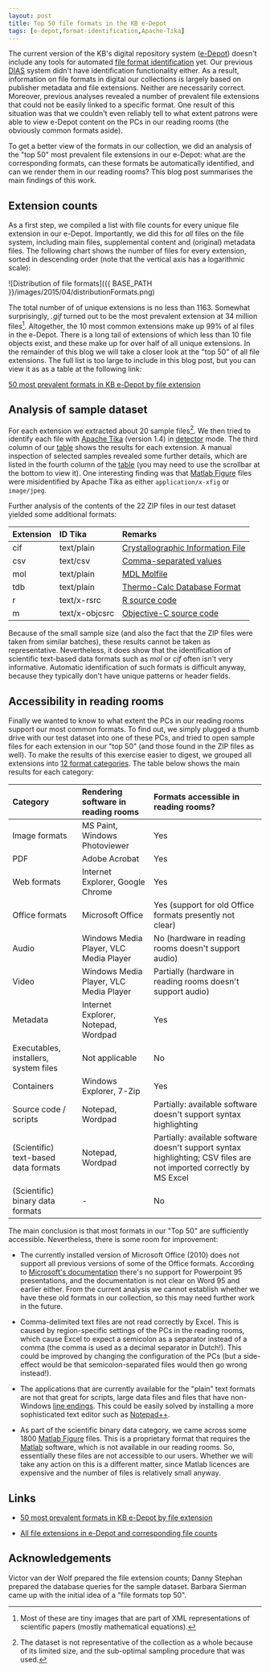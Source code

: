 ```yaml
---
layout: post
title: Top 50 file formats in the KB e-Depot
tags: [e-depot,format-identification,Apache-Tika]
---
```


The current version of the KB's digital repository system ([e-Depot](https://www.kb.nl/en/organisation/research-expertise/long-term-usability-of-digital-resources/the-e-depot-project-cycle)) doesn't include any tools for automated [file format identification](http://www.forensicswiki.org/wiki/File_Format_Identification) yet. Our previous [DIAS](https://www.kb.nl/en/organisation/research-expertise/long-term-usability-of-digital-resources/history-the-kb-and-digital-preservation) system didn't have identification functionality either. As a result, information on file formats in digital our collections is largely based on publisher metadata and file extensions. Neither are necessarily correct. Moreover, previous analyses revealed a number of prevalent file extensions that could not be easily linked to a specific format. One result of this situation was that we couldn't even reliably tell to what extent patrons were able to view e-Depot content on the PCs in our reading rooms (the obviously common formats aside).

To get a better view of the formats in our collection, we did an analysis of the "top 50" most prevalent file extensions in our e-Depot: what are the corresponding formats, can these formats be automatically identified, and can we render them in our reading rooms? This blog post summarises the main findings of this work.

<!-- more -->
 
## Extension counts

As a first step, we compiled a list with file counts for every unique file extension in our e-Depot. Importantly, we did this for *all* files on the file system, including main files, supplemental content and (original) metadata files. The following chart shows the number of files for every extension, sorted in descending order (note that the vertical axis has a logarithmic scale):

![Distribution of file formats]({{ BASE_PATH }}/images/2015/04/distributionFormats.png) 

The total number of of unique extensions is no less than 1163. Somewhat surprisingly, *.gif* turned out to be the most prevalent extension at 34 million files[^1]. Altogether, the 10 most common extensions make up 99% of al files in the e-Depot. There is a long tail of extensions of which less than 10 file objects exist, and these make up for over half of all unique extensions. In the remainder of this blog we will take a closer look at the "top 50" of all file extensions. The full list is too large to include in this blog post, but you can view it as as a table at the following link:

[50 most prevalent formats in KB e-Depot by file extension](https://gist.github.com/bitsgalore/21028de28b7f05066585#file-extensionskbdm-md)

## Analysis of sample dataset

For each extension we extracted about 20 sample files[^2]. We then tried to identify each file with [Apache Tika](https://tika.apache.org/) (version 1.4) in [detector](https://tika.apache.org/1.8/detection.html) mode. The third column of our [table](https://gist.github.com/bitsgalore/21028de28b7f05066585#file-extensionskbdm-md) shows the results for each extension. A manual inspection of selected samples revealed some further details, which are listed in the fourth column of the [table](https://gist.github.com/bitsgalore/21028de28b7f05066585#file-extensionskbdm-md) (you may need to use the scrollbar at the bottom to view it). One interesting finding was that [Matlab Figure](http://fileformats.archiveteam.org/wiki/Matlab_figure) files were misidentified by Apache Tika as either `application/x-xfig` or `image/jpeg`.

Further analysis of the contents of the 22 ZIP files in our test dataset yielded some additional formats:

|Extension|ID Tika|Remarks|
|:--|:--|:--|
|cif|text/plain|[Crystallographic Information File](http://fileformats.archiveteam.org/wiki/CIF)|
|csv|text/csv|[Comma-separated values](http://fileformats.archiveteam.org/wiki/CSV)|
|mol|text/plain|[MDL Molfile](http://fileformats.archiveteam.org/wiki/MOL)|
|tdb|text/plain|[Thermo-Calc Database Format](http://fileformats.archiveteam.org/wiki/TDB)|
|r|text/x-rsrc|[R source code](http://fileformats.archiveteam.org/wiki/R)|
|m|text/x-objcsrc|[Objective-C source code](http://fileformats.archiveteam.org/wiki/Objective-C)|

Because of the small sample size (and also the fact that the ZIP files were taken from similar batches), these results cannot be taken as representative. Nevertheless, it does show that the identification of scientific text-based data formats such as *mol* or *cif* often isn't very informative. Automatic identification of such formats is difficult anyway, because they typically don't have unique patterns or header fields.

## Accessibility in reading rooms

Finally we wanted to know to what extent the PCs in our reading rooms support our most common formats. To find out, we simply plugged a thumb drive with our test dataset into one of these PCs, and tried to open sample files for each extension in our "top 50" (and those found in the ZIP files as well). To make the results of this exercise easier to digest, we grouped all extensions into [12 format categories](https://gist.github.com/bitsgalore/7a758505c0bbbae3db4e#file-formatcategories-md). The table below shows the main results for each category:

|Category|Rendering software in reading rooms|Formats accessible in reading rooms?|
|:--|:--|:--|
|Image formats|MS Paint, Windows Photoviewer|Yes|
|PDF|Adobe Acrobat|Yes|
|Web formats|Internet Explorer, Google Chrome|Yes|
|Office formats|Microsoft Office|Yes (support for old Office formats presently not clear)|
|Audio|Windows Media Player, VLC Media Player|No (hardware in reading rooms doesn't support audio)|
|Video|Windows Media Player, VLC Media Player|Partially (hardware in reading rooms doesn't support audio)|
|Metadata|Internet Explorer, Notepad, Wordpad|Yes|
|Executables, installers, system files|Not applicable|No|
|Containers|Windows Explorer, 7-Zip|Yes|
|Source code / scripts|Notepad, Wordpad|Partially: available software doesn't support syntax highlighting|
|(Scientific) text-based data formats|Notepad, Wordpad|Partially: available software doesn't support syntax highlighting; CSV files are not imported correctly by MS Excel|
|(Scientific) binary data formats|-|No|

The main conclusion is that most formats in our "Top 50" are sufficiently accessible. Nevertheless, there is some room for improvement:

- The currently installed version of Microsoft Office (2010) does not support all previous versions of some of the Office formats. According to [Microsoft's documentation](https://technet.microsoft.com/en-us/library/dd797428%28v=office.14%29.aspx) there's no support for Powerpoint 95 presentations, and the documentation is not clear on Word 95 and earlier either. From the current analysis we cannot establish whether we have these old formats in our collection, so this may need further work in the future.

-  Comma-delimited text files are not read correctly by Excel. This is caused by region-specific settings of the PCs in the reading rooms, which cause Excel to expect a semicolon as a separator instead of a comma (the comma is used as a decimal separator in Dutch!). This could be improved by changing the configuration of the PCs (but a side-effect would be that semicolon-separated files would then go wrong instead!).

- The applications that are currently available for the "plain" text formats are not that great for scripts, large data files and files that have non-Windows [line endings](http://en.wikipedia.org/wiki/Newline). This could be easily solved by installing a more sophisticated text editor such as [Notepad++](http://notepad-plus-plus.org/).

- As part of the scientific binary data category, we came across some 1800 [Matlab Figure](http://fileformats.archiveteam.org/wiki/Matlab_figure) files. This is a proprietary format that requires the [Matlab](http://fileformats.archiveteam.org/wiki/Matlab) software, which is not available in our reading rooms. So, essentially these files are not accessible to our users. Whether we will take any action on this is a different matter, since Matlab licences are expensive and the number of files is relatively small anyway. 

## Links

- [50 most prevalent formats in KB e-Depot by file extension](https://gist.github.com/bitsgalore/21028de28b7f05066585#file-extensionskbdm-md)

- [All file extensions in e-Depot and corresponding file counts](https://gist.github.com/bitsgalore/4326300f185eec3d6d48#file-edepotfextentions_v3-md)

## Acknowledgements

Victor van der Wolf prepared the file extension counts; Danny Stephan prepared the database queries for the sample dataset. Barbara Sierman came up with the initial idea of a "file formats top 50".


[^1]: Most of these are tiny images that are part of XML representations of scientific papers (mostly mathematical equations).

[^2]: The dataset is not  representative of the collection as a whole because of its limited size, and the sub-optimal sampling procedure that was used.
